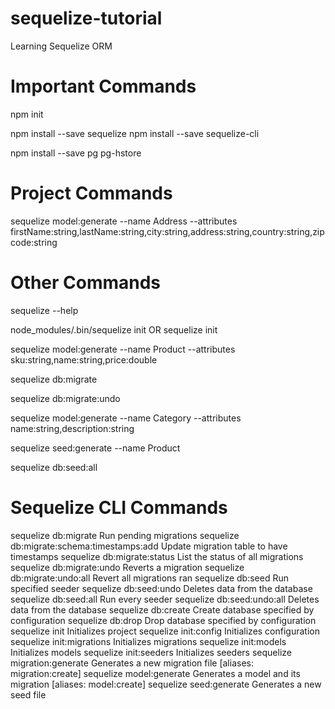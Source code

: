# sequelize-tutorial
Learning Sequelize ORM

# Important Commands

npm init

npm install --save sequelize
npm install --save sequelize-cli

npm install --save pg pg-hstore

# Project Commands

sequelize model:generate --name Address --attributes firstName:string,lastName:string,city:string,address:string,country:string,zipcode:string

# Other Commands
sequelize --help

node_modules/.bin/sequelize init
OR
sequelize init

sequelize model:generate --name Product --attributes sku:string,name:string,price:double

sequelize db:migrate

sequelize db:migrate:undo

sequelize model:generate --name Category --attributes name:string,description:string

sequelize seed:generate --name Product

sequelize db:seed:all

# Sequelize CLI Commands

sequelize db:migrate                        Run pending migrations
sequelize db:migrate:schema:timestamps:add  Update migration table to have timestamps
sequelize db:migrate:status                 List the status of all migrations
sequelize db:migrate:undo                   Reverts a migration
sequelize db:migrate:undo:all               Revert all migrations ran
sequelize db:seed                           Run specified seeder
sequelize db:seed:undo                      Deletes data from the database
sequelize db:seed:all                       Run every seeder
sequelize db:seed:undo:all                  Deletes data from the database
sequelize db:create                         Create database specified by configuration
sequelize db:drop                           Drop database specified by configuration
sequelize init                              Initializes project
sequelize init:config                       Initializes configuration
sequelize init:migrations                   Initializes migrations
sequelize init:models                       Initializes models
sequelize init:seeders                      Initializes seeders
sequelize migration:generate                Generates a new migration file                 [aliases: migration:create]
sequelize model:generate                    Generates a model and its migration                [aliases: model:create]
sequelize seed:generate                     Generates a new seed file
